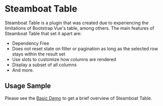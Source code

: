 # Steamboat Table

Steamboat Table is a plugin that was created due to experiencing the limitations of Bootstrap Vue's table, among others.
The main features of Steamboat Table that set it apart are:
* Dependency Free
* Does not reset state on filter or pagination as long as the selected row stays within the result set
* Use slots to customize how columns are rendered
* Display a subset of all columns
* And more.

## Usage Sample

Please see the [Basic Demo](basic-demo.md) to get a brief overview of Steamboat Table.